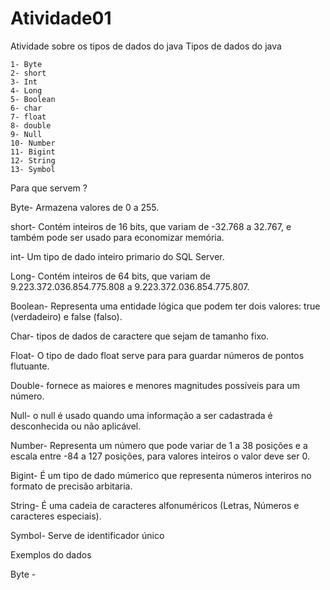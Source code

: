 # Atividade01
Atividade sobre os tipos de dados do java 
Tipos de dados do java 
```
1- Byte
2- short 
3- Int
4- Long 
5- Boolean
6- char
7- float
8- double 
9- Null 
10- Number
11- Bigint 
12- String
13- Symbol
```
Para que servem ?

Byte- Armazena valores de 0 a 255.

short- Contém inteiros de 16 bits, que variam de -32.768 a 32.767, e também pode ser usado para economizar memória.

int- Um tipo de dado inteiro primario do SQL Server. 

Long- Contém inteiros de 64 bits, que variam de 9.223.372.036.854.775.808 a 9.223.372.036.854.775.807. 

Boolean- Representa uma entidade lógica que podem ter dois valores: true (verdadeiro) e false (falso).

Char- tipos de dados de caractere que sejam de tamanho fixo.

Float- O tipo de dado float serve para para guardar números de pontos flutuante.

Double- fornece as maiores e menores magnitudes possíveis para um número.

Null- o null é usado quando uma informação a ser cadastrada é desconhecida ou não aplicável.

Number- Representa um número que pode variar de 1 a 38 posições e a escala entre -84 a 127 posições, para valores inteiros o valor deve ser 0.

Bigint- É um tipo de dado múmerico que representa números interiros no formato de precisão arbitaria.  

String- É uma cadeia de caracteres alfonuméricos (Letras, Números e caracteres especiais). 

Symbol- Serve de identificador único 

Exemplos do dados 

Byte - 
